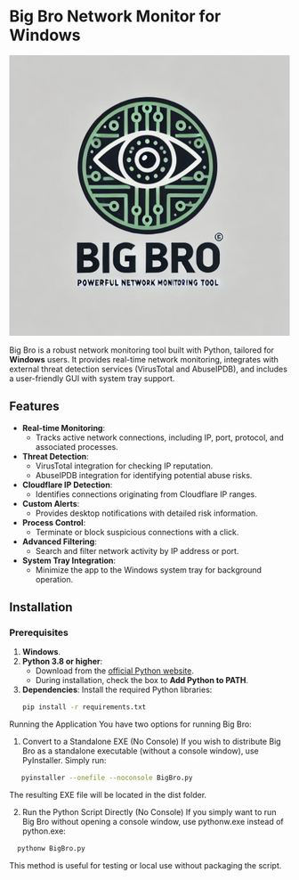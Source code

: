 # Big Bro Network Monitor for Windows

![Big Bro Logo](./Big-Bro.jpg)

Big Bro is a robust network monitoring tool built with Python, tailored for **Windows** users. It provides real-time network monitoring, integrates with external threat detection services (VirusTotal and AbuseIPDB), and includes a user-friendly GUI with system tray support.

## Features
- **Real-time Monitoring**:
  - Tracks active network connections, including IP, port, protocol, and associated processes.
- **Threat Detection**:
  - VirusTotal integration for checking IP reputation.
  - AbuseIPDB integration for identifying potential abuse risks.
- **Cloudflare IP Detection**:
  - Identifies connections originating from Cloudflare IP ranges.
- **Custom Alerts**:
  - Provides desktop notifications with detailed risk information.
- **Process Control**:
  - Terminate or block suspicious connections with a click.
- **Advanced Filtering**:
  - Search and filter network activity by IP address or port.
- **System Tray Integration**:
  - Minimize the app to the Windows system tray for background operation.

## Installation

### Prerequisites
1. **Windows**.
2. **Python 3.8 or higher**:
   - Download from the [official Python website](https://www.python.org/downloads/).
   - During installation, check the box to **Add Python to PATH**.
3. **Dependencies**:
   Install the required Python libraries:
   ```bash
   pip install -r requirements.txt
   
Running the Application
You have two options for running Big Bro:

1. Convert to a Standalone EXE (No Console)
If you wish to distribute Big Bro as a standalone executable (without a console window), use PyInstaller. Simply run:
```bash 
   pyinstaller --onefile --noconsole BigBro.py
   ```
The resulting EXE file will be located in the dist folder.
  
2. Run the Python Script Directly (No Console)
If you simply want to run Big Bro without opening a console window, use pythonw.exe instead of python.exe:
 ```bash 
   pythonw BigBro.py
  ```
This method is useful for testing or local use without packaging the script.

